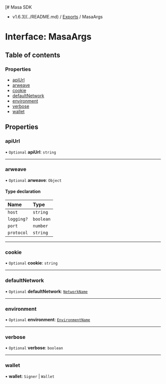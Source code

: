[# Masa SDK
 - v1.6.3](../README.md) / [Exports](../modules.md) / MasaArgs

# Interface: MasaArgs

## Table of contents

### Properties

- [apiUrl](MasaArgs.md#apiurl)
- [arweave](MasaArgs.md#arweave)
- [cookie](MasaArgs.md#cookie)
- [defaultNetwork](MasaArgs.md#defaultnetwork)
- [environment](MasaArgs.md#environment)
- [verbose](MasaArgs.md#verbose)
- [wallet](MasaArgs.md#wallet)

## Properties

### apiUrl

• `Optional` **apiUrl**: `string`

___

### arweave

• `Optional` **arweave**: `Object`

#### Type declaration

| Name | Type |
| :------ | :------ |
| `host` | `string` |
| `logging?` | `boolean` |
| `port` | `number` |
| `protocol` | `string` |

___

### cookie

• `Optional` **cookie**: `string`

___

### defaultNetwork

• `Optional` **defaultNetwork**: [`NetworkName`](../modules.md#networkname)

___

### environment

• `Optional` **environment**: [`EnvironmentName`](../modules.md#environmentname)

___

### verbose

• `Optional` **verbose**: `boolean`

___

### wallet

• **wallet**: `Signer` \| `Wallet`
